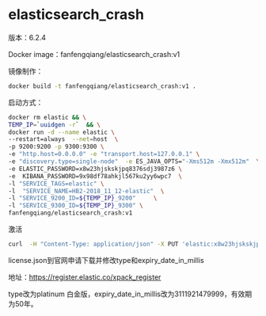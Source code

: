 # elasticsearch_crash

版本：6.2.4

Docker image：fanfengqiang/elasticsearch_crash:v1

镜像制作：

```bash
docker build -t fanfengqiang/elasticsearch_crash:v1 .
```

启动方式：

```bash
docker rm elastic && \
TEMP_IP=`uuidgen -r`  && \
docker run -d --name elastic \
--restart=always  --net=host  \
-p 9200:9200 -p 9300:9300 \
-e "http.host=0.0.0.0" -e "transport.host=127.0.0.1" \
-e "discovery.type=single-node"  -e ES_JAVA_OPTS="-Xms512m -Xmx512m"  \
-e ELASTIC_PASSWORD=x8w23hjskskjpq8376sdj3987z6 \
-e  KIBANA_PASSWORD=9x98df78ahkjl567ku2yy6wpc7  \
-l "SERVICE_TAGS=elastic" \
-l  "SERVICE_NAME=HB2-2018_11_12-elastic"  \
-l "SERVICE_9200_ID=${TEMP_IP}_9200"     \
-l "SERVICE_9300_ID=${TEMP_IP}_9300" \
fanfengqiang/elasticsearch_crash:v1
```

激活

```bash
curl  -H "Content-Type: application/json" -X PUT 'elastic:x8w23hjskskjpq8376sdj3987z6@localhost:9200/_xpack/license' -d @license.json
```

license.json到官网申请下载并修改type和expiry_date_in_millis

地址：https://register.elastic.co/xpack_register

type改为platinum 白金版，expiry_date_in_millis改为3111921479999，有效期为50年。

